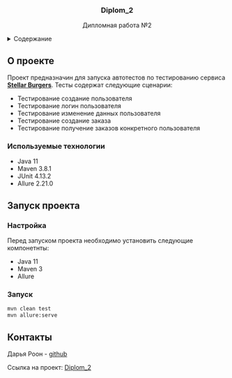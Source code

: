 <br />
<div align="center">
<h3 align="center">Diplom_2</h3>

  <p align="center">
    Дипломная работа №2
    <br />
</div>
<details>
  <summary>Содержание</summary>
  <ol>
    <li>
      <a href="#about-the-project">О проекте</a>
      <ul>
        <li><a href="#built-with">Используемые технологии</a></li>
      </ul>
    </li>
    <li>
      <a href="#getting-started">Запуск проекта</a>
      <ul>
        <li><a href="#prerequisites">Настройка</a></li>
        <li><a href="#installation">Запуск</a></li>
      </ul>
    </li>
    <li><a href="#contact">Контакты</a></li>
  </ol>
</details>

<a id="about-the-project"></a>
## О проекте
Проект предназначин для запуска автотестов по тестированию сервиса <a href="https://stellarburgers.nomoreparties.site"><strong>Stellar Burgers</strong></a>.
Тесты содержат следующие сценарии:
* Тестирование создание пользователя
* Тестирование логин пользователя
* Тестирование изменение данных пользователя
* Тестирование создание заказа
* Тестирование получение заказов конкретного пользователя
<a id="built-with"></a>
### Используемые технологии
* Java 11
* Maven 3.8.1
* JUnit 4.13.2
* Allure 2.21.0

<a id="getting-started"></a>
## Запуск проекта

<a id="prerequisites"></a>
### Настройка

Перед запуском проекта необходимо установить следующие компонетнты:
* Java 11
* Maven 3
* Allure

<a id="installation"></a>
### Запуск
  ```sh
  mvn clean test
  mvn allure:serve
  ```
<a id="contact"></a>
## Контакты

Дарья Роон - [github](https://github.com/dariaroon)

Ссылка на проект: [Diplom_2](https://github.com/dariaroon/Diplom_2)
